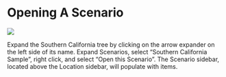 # Opening A Scenario

![](http://esme.bu.edu/img/book_screenshots/openScenario.png)

Expand the Southern California tree by clicking on the arrow expander on the left side of its name.  Expand Scenarios, select “Southern California Sample”, right click, and select “Open this Scenario”.  The Scenario sidebar, located above the Location sidebar, will populate with items.
